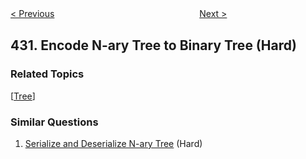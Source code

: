 <!--|This file generated by command(leetcode description); DO NOT EDIT.    |-->
<!--+----------------------------------------------------------------------+-->
<!--|@author    Openset <openset.wang@gmail.com>                           |-->
<!--|@link      https://github.com/openset                                 |-->
<!--|@home      https://github.com/openset/leetcode                        |-->
<!--+----------------------------------------------------------------------+-->

[< Previous](https://github.com/openset/leetcode/tree/master/problems/flatten-a-multilevel-doubly-linked-list "Flatten a Multilevel Doubly Linked List")
　　　　　　　　　　　　　　　　
[Next >](https://github.com/openset/leetcode/tree/master/problems/all-oone-data-structure "All O`one Data Structure")

## 431. Encode N-ary Tree to Binary Tree (Hard)



### Related Topics
  [[Tree](https://github.com/openset/leetcode/tree/master/tag/tree/README.md)]

### Similar Questions
  1. [Serialize and Deserialize N-ary Tree](https://github.com/openset/leetcode/tree/master/problems/serialize-and-deserialize-n-ary-tree) (Hard)
